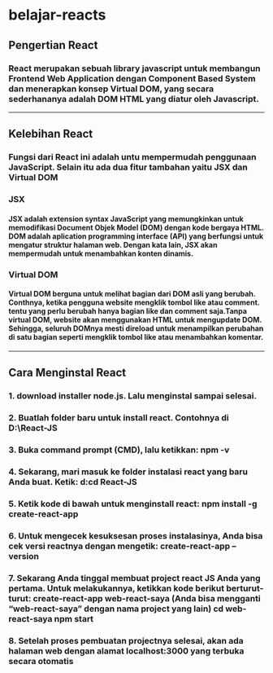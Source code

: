 # belajar-reacts
## **Pengertian React**
### React merupakan sebuah library javascript untuk membangun Frontend Web Application dengan Component Based System dan menerapkan konsep Virtual DOM, yang secara sederhananya adalah DOM HTML yang diatur oleh Javascript.
___
## **Kelebihan React**
### Fungsi dari React ini adalah untu mempermudah penggunaan JavaScript. Selain itu ada dua fitur tambahan yaitu **JSX** dan Virtual **DOM**

### JSX
#### JSX adalah extension syntax JavaScript yang memungkinkan untuk memodifikasi Document Objek Model (DOM) dengan kode bergaya HTML. DOM adalah aplication programming interface (API) yang berfungsi untuk mengatur struktur halaman web. Dengan kata lain, JSX akan mempermudah untuk menambahkan konten dinamis.

### Virtual DOM
#### Virtual DOM berguna untuk melihat bagian dari DOM asli yang berubah. Conthnya, ketika pengguna website mengklik tombol like atau comment. tentu yang perlu berubah hanya bagian like dan comment saja.Tanpa virtual DOM, website akan menggunakan HTML untuk mengupdate DOM. Sehingga, seluruh DOMnya mesti direload untuk menampilkan perubahan di satu bagian seperti mengklik tombol like atau menambahkan komentar.
___
## **Cara Menginstal React**
### 1. download installer node.js. Lalu menginstal sampai selesai.
### 2. Buatlah folder baru untuk install react. Contohnya di D:\React-JS
### 3. Buka command prompt (CMD), lalu ketikkan: npm -v
### 4. Sekarang, mari masuk ke folder instalasi react yang baru Anda buat. Ketik: d:cd React-JS
### 5. Ketik kode di bawah untuk menginstall react: npm install -g create-react-app
### 6. Untuk mengecek kesuksesan proses instalasinya, Anda bisa cek versi reactnya dengan mengetik: create-react-app –version
### 7. Sekarang Anda tinggal membuat project react JS Anda yang pertama. Untuk melakukannya, ketikkan kode berikut berturut-turut: create-react-app web-react-saya (Anda bisa mengganti “web-react-saya” dengan nama project yang lain) cd web-react-saya npm start
### 8. Setelah proses pembuatan projectnya selesai, akan ada halaman web dengan alamat localhost:3000 yang terbuka secara otomatis
